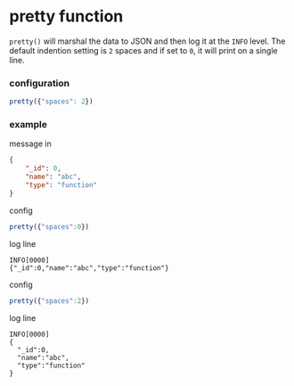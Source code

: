 # pretty function

`pretty()` will marshal the data to JSON and then log it at the `INFO` level. The default indention setting is `2` spaces and if set to `0`, it will print on a single line.

### configuration

```javascript
pretty({"spaces": 2})
```

### example

message in
```JSON
{
    "_id": 0,
    "name": "abc",
    "type": "function"
}
```

config
```javascript
pretty({"spaces":0})
```

log line
```shell
INFO[0000]
{"_id":0,"name":"abc","type":"function"}
```

config
```javascript
pretty({"spaces":2})
```

log line
```shell
INFO[0000]
{
  "_id":0,
  "name":"abc",
  "type":"function"
}
```